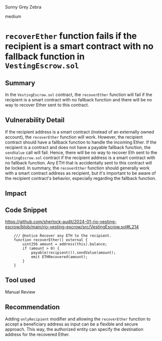 Sunny Grey Zebra

medium

# `recoverEther` function fails if the recipient is a smart contract with no fallback function in `VestingEscrow.sol`

## Summary
In the `VestingEscrow.sol` contract, the `recoverEther` function will fail if the recipient is a smart contract with no fallback function and there will be no way to recover Ether sent to this contract.
## Vulnerability Detail
If the recipient address is a smart contract (instead of an externally owned account), the `recoverEther` function will work. However, the recipient contract should have a fallback function to handle the incoming Ether. If the recipient is a contract and does not have a payable fallback function, the `sendValue` call will fail. 
Hence, there will be no way to recover Eth sent to the `VestingEscrow.sol` contract if the recipient address is a smart contract with no fallback function. Any ETH that is accidentally sent to this contract will be locked.
In summary, the ```recoverEther``` function should generally work with a smart contract address as recipient, but it's important to be aware of the recipient contract's behavior, especially regarding the fallback function.
## Impact

## Code Snippet
https://github.com/sherlock-audit/2024-01-rio-vesting-escrow/blob/main/rio-vesting-escrow/src/VestingEscrow.sol#L214
```solidity
    /// @notice Recover any ETH to the recipient.
    function recoverEther() external {
        uint256 amount = address(this).balance;
        if (amount > 0) {
            payable(recipient()).sendValue(amount);
            emit ETHRecovered(amount);
        }
    }
```
## Tool used

Manual Review

## Recommendation
Adding `onlyRecipient` modifier and allowing the `recoverEther` function to accept a beneficiary address as input can be a flexible and secure approach. This way, the authorized entity can specify the destination address for the recovered Ether.  